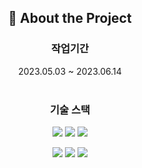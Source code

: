<div align="center">
  
<!-- AnyChem Clone Coding -->

## :star2: About the Project

### 작업기간

2023.05.03 ~ 2023.06.14
<br><br>

<!-- Getting Started -->

### 기술 스택

<img src="https://img.shields.io/badge/HTML5-E34F26?style=flat&logo=HTML5&logoColor=white" /> <img src="https://img.shields.io/badge/CSS3-1572B6?style=flat&logo=CSS3&logoColor=white" /> <img src="https://img.shields.io/badge/JavaScript-F7DF1E?style=flat&logo=JavaScript&logoColor=white" /> 

<img src="https://img.shields.io/badge/fontawesome-528DD7?style=flat&logo=fontawesome&logoColor=white" /> <img src="https://img.shields.io/badge/GitHub-181717?style=flat&logo=GitHub&logoColor=white" /> <img src="https://img.shields.io/badge/Sourcetree-0052CC?style=flat&logo=Sourcetree&logoColor=white" />
<!-- Features -->
